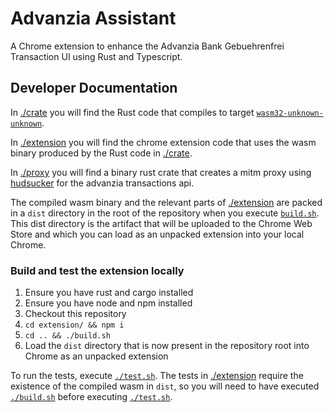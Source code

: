 # Advanzia Assistant

A Chrome extension to enhance the Advanzia Bank Gebuehrenfrei Transaction UI using Rust and Typescript.

## Developer Documentation

In [./crate][0] you will find the Rust code that compiles to target [`wasm32-unknown-unknown`][1].

In [./extension][2] you will find the chrome extension code that uses the wasm binary produced by the Rust code in [./crate][0].

In [./proxy][5] you will find a binary rust crate that creates a mitm proxy using [hudsucker][6] for the advanzia transactions api.

The compiled wasm binary and the relevant parts of [./extension][2] are packed in a `dist` directory in the root of the repository when you execute [`build.sh`][3]. This dist directory is the artifact that will be uploaded to the Chrome Web Store and which you can load as an unpacked extension into your local Chrome.

### Build and test the extension locally

1. Ensure you have rust and cargo installed
2. Ensure you have node and npm installed
3. Checkout this repository
4. `cd extension/ && npm i`
5. `cd .. && ./build.sh`
6. Load the `dist` directory that is now present in the repository root into Chrome as an unpacked extension

To run the tests, execute [`./test.sh`][4]. The tests in [./extension][2] require the existence of the compiled wasm in `dist`, so you will need to have executed [`./build.sh`][3] before executing [`./test.sh`][4].

[0]: <./crate>
[1]: <https://www.hellorust.com/setup/wasm-target/>
[2]: <./extension>
[3]: <./build.sh>
[4]: <./test.sh>
[5]: <./proxy>
[6]: <https://github.com/omjadas/hudsucker>
